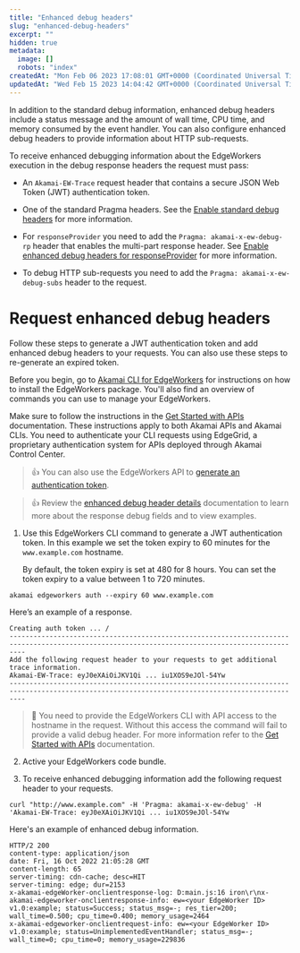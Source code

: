 ```yaml
---
title: "Enhanced debug headers"
slug: "enhanced-debug-headers"
excerpt: ""
hidden: true
metadata: 
  image: []
  robots: "index"
createdAt: "Mon Feb 06 2023 17:08:01 GMT+0000 (Coordinated Universal Time)"
updatedAt: "Wed Feb 15 2023 14:04:42 GMT+0000 (Coordinated Universal Time)"
---
```

In addition to the standard debug information, enhanced debug headers include a status message and the amount of wall time, CPU time, and memory consumed by the event handler. You can also configure enhanced debug headers to provide information about HTTP sub-requests.

To receive enhanced debugging information about the EdgeWorkers execution in the debug response headers the request must pass:

- An `Akamai-EW-Trace` request header that contains a secure JSON Web Token (JWT) authentication token. 

- One of the standard Pragma headers. See the [Enable standard debug headers](doc:enable-standard-debug-headers) for more information.

- For `responseProvider` you need to add the `Pragma: akamai-x-ew-debug-rp` header that enables the multi-part response header. See [Enable enhanced debug headers for responseProvider](doc:enable-enhanced-debug-headers-for-responseprovider) for more information.

- To debug HTTP sub-requests you need to add the `Pragma: akamai-x-ew-debug-subs` header to the request.

# Request enhanced debug headers

Follow these steps to generate a JWT authentication token and add enhanced debug headers to your requests. You can also use these steps to re-generate an expired token. 

Before you begin, go to [Akamai CLI for EdgeWorkers](https://github.com/akamai/cli-edgeworkers#readme) for instructions on how to install the EdgeWorkers package. You'll also find an overview of commands you can use to manage your EdgeWorkers. 

Make sure to follow the instructions in the [Get Started with APIs](https://techdocs.akamai.com/developer/docs/set-up-authentication-credentials) documentation. These instructions apply to both Akamai APIs and Akamai CLIs. You need to authenticate your CLI requests using EdgeGrid, a proprietary authentication system for APIs deployed through Akamai Control Center.

> 👍 You can also use the EdgeWorkers API to [generate an authentication token](ref:post-secure-token).

> 👍 Review the [enhanced debug header details](doc:enhanced-debug-header-details) documentation to learn more about the response debug fields and to view examples.

1. Use this EdgeWorkers CLI command to generate a JWT authentication token. In this example we set the token expiry to 60 minutes for the `www.example.com` hostname.

   By default, the token expiry is set at 480 for 8 hours. You can set the token expiry to a value between 1 to 720 minutes.

```shell
akamai edgeworkers auth --expiry 60 www.example.com
```

Here’s an example of a response.

```shell
Creating auth token ... /
------------------------------------------------------------------------------------------------------------------------------------------------
Add the following request header to your requests to get additional trace information.
Akamai-EW-Trace: eyJ0eXAiOiJKV1Qi ... iu1XOS9eJOl-54Yw
------------------------------------------------------------------------------------------------------------------------------------------------
```

> 📘 You need to provide the EdgeWorkers CLI with API access to the hostname in the request. Without this access the command will fail to provide a valid debug header. For more information refer to the  [Get Started with APIs](https://techdocs.akamai.com/developer/docs/set-up-authentication-credentials) documentation.

2. Active your EdgeWorkers code bundle.

3. To receive enhanced debugging information add the following request header to your requests.

```curl
curl "http://www.example.com" -H 'Pragma: akamai-x-ew-debug' -H 'Akamai-EW-Trace: eyJ0eXAiOiJKV1Qi ... iu1XOS9eJOl-54Yw
```

Here's an example of enhanced debug information.

```http
HTTP/2 200
content-type: application/json
date: Fri, 16 Oct 2022 21:05:28 GMT
content-length: 65
server-timing: cdn-cache; desc=HIT
server-timing: edge; dur=2153
x-akamai-edgeWorker-onclientresponse-log: D:main.js:16 iron\r\nx-akamai-edgeworker-onclientresponse-info: ew=<your EdgeWorker ID> v1.0:example; status=Success; status_msg=-; res_tier=200; wall_time=0.500; cpu_time=0.400; memory_usage=2464
x-akamai-edgeworker-onclientrequest-info: ew=<your EdgeWorker ID> v1.0:example; status=UnimplementedEventHandler; status_msg=-; wall_time=0; cpu_time=0; memory_usage=229836
```
